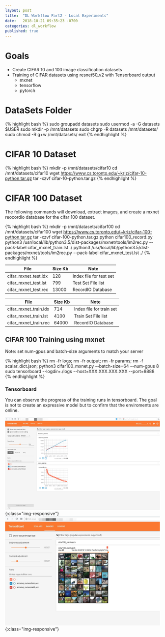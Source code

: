 ```yaml
---
layout: post
title:  "DL Workflow Part2 - Local Experiments"
date:   2018-10-21 09:35:23 -0700
categories: dl_workflow
published: true
---
```


# Goals
- Create CIFAR 10 and 100 image classification datasets
- Training of CIFAR datasets using resnet50_v2 with Tensorboard output
    - mxnet
    - tensorflow
    - pytorch

# DataSets Folder

{% highlight bash %}
sudo groupadd datasets
sudo usermod -a -G datasets $USER
sudo mkdir -p /mnt/datasets
sudo chgrp -R datasets /mnt/datasets/
sudo chmod -R g+w /mnt/datasets/
exit
{% endhighlight %}

# CIFAR 10 Dataset

{% highlight bash %}
mkdir -p /mnt/datasets/cifar10
cd /mnt/datasets/cifar10
wget https://www.cs.toronto.edu/~kriz/cifar-10-python.tar.gz
tar -xzvf cifar-10-python.tar.gz
{% endhighlight %}

# CIFAR 100 Dataset

The following commands will download, extract images, and create a mxnet reocordio database for the cifar 100 dataset.

{% highlight bash %}
mkdir -p /mnt/datasets/cifar100
cd /mnt/datasets/cifar100
wget https://www.cs.toronto.edu/~kriz/cifar-100-python.tar.gz
tar -xzvf cifar-100-python.tar.gz
python cifar100_record.py
python3 /usr/local/lib/python3.5/dist-packages/mxnet/tools/im2rec.py --pack-label cifar_mxnet_train.lst  ./
python3 /usr/local/lib/python3.5/dist-packages/mxnet/tools/im2rec.py --pack-label cifar_mxnet_test.lst   ./
{% endhighlight %}

| File                  | Size Kb  | Note                         |
| --------------------- |----------| ---------------------------- |
| cifar_mxnet_test.idx  | 128      | Index file for test set      |
| cifar_mxnet_test.lst  | 799      | Test Set File list           |
| cifar_mxnet_test.rec  | 13000    | RecordIO Database            |

| File                   | Size Kb  | Note                         |
| ---------------------- |----------| ---------------------------- |
| cifar_mxnet_train.idx  | 714      | Index file for train set     |
| cifar_mxnet_train.lst  | 4100     | Train Set File list          |
| cifar_mxnet_train.rec  | 64000    | RecordIO Database            |

## CIFAR 100 Training using mxnet

Note: set num-gpus and batch-size arguments to match your server

{% highlight bash %}
rm -fr logs; rm -fr output; rm -fr params; rm -f scalar_dict.json; python3 cifar100_mxnet.py --batch-size=64 --num-gpus 8 
sudo tensorboard --logdir=./logs --host=XXX.XXX.XXX.XXX --port=8888
{% endhighlight %}

### Tensorboard

You can observe the progress of the training runs in tensorboard.
The goal is not to create an expressive model but to confirm that the enviroments are online.

![image-title-here](/assets/images/cifar100_mxnet_tensorboard_training.jpg){:class="img-responsive"}
![image-title-here](/assets/images/cifar100_mxnet_tensorboard_images.jpg){:class="img-responsive"}